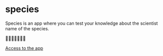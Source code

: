 # species
Species is an app where you can test your knowledge about the scientist name of the species. 

🐝🦉🦆🦅🐥🦜🦢

[Access to the app](https://libertadcc.github.io/species/)
